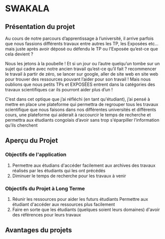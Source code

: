 # SWAKALA

## Présentation du projet

Au cours de notre parcours d’apprentissage à l’université, 
il arrive parfois que nous fassions différents travaux entre autres les TP, 
les Exposées etc… mais juste après avoir déposé ou défendu le TP ou l'Exposée qu’est-ce que cela devient ?

Nous les jetons à la poubelle !
Et si un jour ou l’autre quelqu’un tombe sur un sujet qui cadre avec notre ancien travail qu’est-ce qu’il fait ? 
recommencer le travail à partir de zéro, se lancer sur google, 
aller de site web en site web pour trouver des ressources pouvant l’aider pour son travail !
Mais nous oublions que nous petits TPs et EXPOSÉES entrent dans la catégories des travaux scientifiques car ils pourront aider plus d’un !

C’est dans cet optique que j’ai réfléchi (en tant qu'étudiant),
j’ai pensé à mettre en place une plateforme qui permettra de regrouper tous les travaux scientifique que nous faisons dans nos différentes universités et différents cours, 
une plateforme qui aiderait à raccourcir le temps de recherche et permettra aux étudiants congolais d’avoir sans trop s'éparpiller l’information qu’ils cherchent

## Aperçu du Projet

### Objectifs de l'application
<ol>
    <li>Permettre aux étudians d'accéder facilement aux archives des travaux réalisés par les étudiants qui les ont précédés</li>
    <li>Diminuer le temps de recherche pour les travaux à venir</li>
</ol>


### Objectifs du Projet à Long Terme

<ol>
    <li>Réunir les ressources pour aider les futurs étudiants
Permettre aux étudiant d'accéder aux ressources plus facilement</li>
    <li>Faire en sorte que les étudiants (quelques soient leurs domaines) d'avoir des références pour leurs travaux</li>
</ol>

## Avantages du projets